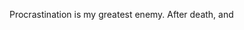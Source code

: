<!--
.. title: Procrastination
.. slug: procrastination
.. date: 2018-12-18 16:07:08 UTC+01:00
.. tags: procrastination
.. category: 
.. link: 
.. description: 
.. type: text
-->

Procrastination is my greatest enemy. After death, and
